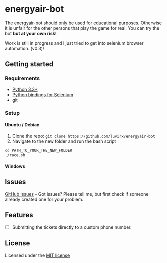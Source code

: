 # energyair-bot
The energyair-bot should only be used for educational purposes. Otherwise it is unfair for the other persons that play the game for real. You can try the bot **but at your own risk!**

Work is still in progress and I just tried to get into selenium browser automation. (v0.3)!

## Getting started
### Requirements
- [Python 3.3+](https://www.python.org/downloads/)
- [Python bindings for Selenium](https://pypi.python.org/pypi/selenium)
- git

### Setup

#### Ubuntu / Debian
1. Clone the repo: `git clone https://github.com/luvirx/energyair-bot`
2. Navigate to the new folder and run the bash script
```bash
cd PATH_TO_YOUR_THE_NEW_FOLDER
./race.sh
```

#### Windows

## Issues
[GitHub Issues](https://github.com/luvirx/energyair-bot/issues) - Got issues? Please tell me, but first check if someone already created one for your problem.

## Features
- [ ] Submitting the tickets directly to a custom phone number.

## License
Licensed under the [MIT license](https://opensource.org/licenses/MIT)
